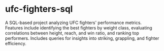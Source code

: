 # ufc-fighters-sql
A SQL-based project analyzing UFC fighters' performance metrics. Features include identifying the best fighters by weight class, evaluating correlations between height, reach, and win ratio, and ranking top performers. Includes queries for insights into striking, grappling, and fighter efficiency.
